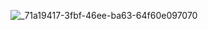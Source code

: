 ![_71a19417-3fbf-46ee-ba63-64f60e097070](https://github.com/CarloDaRomadev/CarloDaRomadev/assets/135441131/af685df6-8bed-4b4e-8141-8956235915f4)
